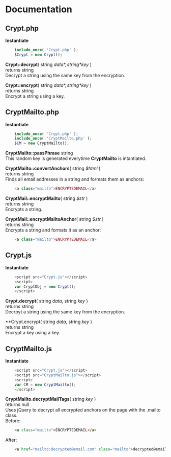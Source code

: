 Documentation
=============


Crypt.php
---------

**Instantiate**
```php
	include_once( 'Crypt.php' );
	$Crypt = new Crypt();
```

**Crypt::decrypt**( string *$data*, string *$key* )  
returns string  
Decrypt a string using the same key from the encryption.  

**Crypt::encrypt**( string *$data*, string *$key* )  
returns string  
Encrypt a string using a key.  


CryptMailto.php
---------------

**Instantiate**
```php
	include_once( 'Crypt.php' );
	include_once( 'CryptMailto.php' );
	$CM = new CryptMailto();
```

**CryptMailto::passPhrase** string  
This random key is generated everytime **CryptMailto** is intantiated.  

**CryptMailto::convertAnchors**( string *$html* )  
returns string  
Finds all email addresses in a string and formats them as anchors:  
```php
	<a class="mailto">ENCRYPTEDEMAIL</a>
```

**CryptMail::encryptMailto**( string *$str* )  
returns string  
Encrypts a string.  

**CryptMail::encryptMailtoAnchor**( string *$str* )  
returns string  
Encrypts a string and formats it as an anchor:  
```php
	<a class="mailto">ENCRYPTEDEMAIL</a>
```


Crypt.js
--------

**Instantiate**
```javascript
	<script src="Crypt.js"></script>
	<script>
	var CryptObj = new Crypt();
	</script>
```

**Crypt.decrypt**( string *data*, string *key* )  
returns string  
Decrpyt a string using the same key from the encryption.  

**Crypt.encrypt( string *data*, string *key* )  
returns string  
Encrypt a key using a key.  


CryptMailto.js
--------------
**Instantiate**
```javascript
	<script src="Crypt.js"></script>
	<script src="CryptMailto.js"></script>
	<script>
	var CM = new CryptMailto();
	</script>
```

**CryptMailto.decryptMailTags**( string *key* )  
returns null  
Uses jQuery to decrypt all encrypted anchors on the page with the .mailto class.  
Before:  
```html
	<a class="mailto">ENCRYPTEDEMAIL</a>
```
After:  
```html
	<a href="mailto:decrypted@email.com" class="mailto">decrypted@email.com</a>
```
